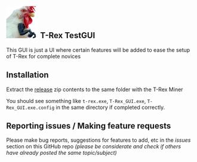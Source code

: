 ## <img src="T-Rex_GUI_Icon.png" width="86" alt="T-Rex-TestGUI"> T-Rex TestGUI

This GUI is just a UI where certain features will be added to ease the setup of T-Rex for complete novices

## Installation

Extract the [release](https://github.com/Synergyst/T-Rex-GUI/releases) zip contents to the same folder with the T-Rex Miner

You should see something like `t-rex.exe`, `T-Rex_GUI.exe`, `T-Rex_GUI.exe.config` in the same directory if completed correctly.

## Reporting issues / Making feature requests

Please make bug reports, suggestions for features to add, etc in the *issues* section on this GitHub repo *(please be considerate and check if others have already posted the same topic/subject)*
